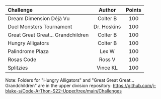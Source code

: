 |            Challenge            |            Author            |  Points  |
|           :---------            |           :------:           | :------: |
| Dream Dimension Déjà Vu                     | Colter B                   | 100 |
| Duel Monsters Tournament                       | Dr. Hoskins                     | 100 |
| Great Great Great... Grandchildren                       | Colter B                     | 100 |
| Hungry Alligators                       | Colter B                     | 100 |
| Palindrome Plaza                       | Lex W                    | 100 |
| Rosas Code                       | Ross V                    | 100 |
| Splitzies                       | Vince KL                    | 100 |


Note: Folders for "Hungry Alligators" and "Great Great Great... Grandchildren" are in the upper division repository: https://github.com/j-blake-s/Code-A-Thon-S22-Upper/tree/main/Challenges